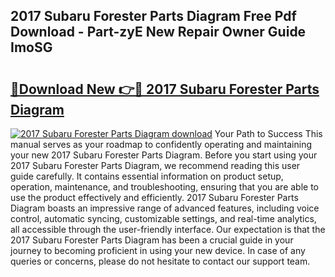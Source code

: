 ## 2017 Subaru Forester Parts Diagram Free Pdf Download - Part-zyE New Repair Owner Guide ImoSG

# <h2><a href="http://dfjh8pc.blite.top/?on=2017+Subaru+Forester+Parts+Diagram">🔗Download New 👉🔴 2017 Subaru Forester Parts Diagram</a></h2>

[![2017 Subaru Forester Parts Diagram download](https://i.imgur.com/lujVjoI.png)](http://dfjh8pc.blite.top/?on=2017+Subaru+Forester+Parts+Diagram)
Your Path to Success This manual serves as your roadmap to confidently operating and maintaining your new 2017 Subaru Forester Parts Diagram. Before you start using your 2017 Subaru Forester Parts Diagram, we recommend reading this user guide carefully. It contains essential information on product setup, operation, maintenance, and troubleshooting, ensuring that you are able to use the product effectively and efficiently. 2017 Subaru Forester Parts Diagram boasts an impressive range of advanced features, including voice control, automatic syncing, customizable settings, and real-time analytics, all accessible through the user-friendly interface. Our expectation is that the 2017 Subaru Forester Parts Diagram has been a crucial guide in your journey to becoming proficient in using your new device. In case of any queries or concerns, please do not hesitate to contact our support team.
